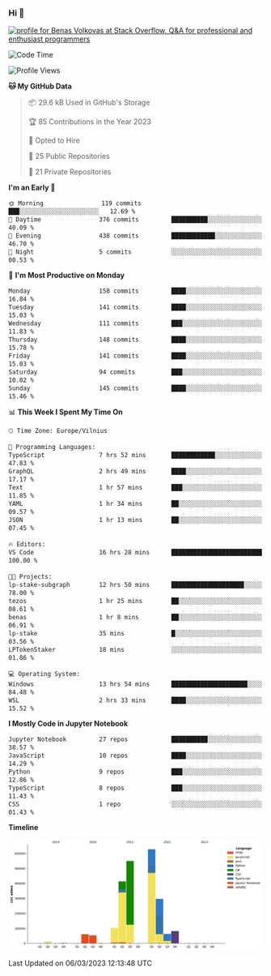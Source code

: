 ### Hi 👋
<a href="https://stackoverflow.com/users/14954249/benas-volkovas"><img src="https://stackoverflow.com/users/flair/14954249.png?theme=dark" width="208" height="58" alt="profile for Benas Volkovas at Stack Overflow, Q&amp;A for professional and enthusiast programmers" title="profile for Benas Volkovas at Stack Overflow, Q&amp;A for professional and enthusiast programmers"></a>

<!--START_SECTION:waka-->
![Code Time](http://img.shields.io/badge/Code%20Time-1%2C302%20hrs%2027%20mins-blue)

![Profile Views](http://img.shields.io/badge/Profile%20Views-0-blue)

**🐱 My GitHub Data** 

> 📦 29.6 kB Used in GitHub's Storage 
 > 
> 🏆 85 Contributions in the Year 2023
 > 
> 💼 Opted to Hire
 > 
> 📜 25 Public Repositories 
 > 
> 🔑 21 Private Repositories 
 > 
**I'm an Early 🐤** 

```text
🌞 Morning                119 commits         ███░░░░░░░░░░░░░░░░░░░░░░   12.69 % 
🌆 Daytime                376 commits         ██████████░░░░░░░░░░░░░░░   40.09 % 
🌃 Evening                438 commits         ████████████░░░░░░░░░░░░░   46.70 % 
🌙 Night                  5 commits           ░░░░░░░░░░░░░░░░░░░░░░░░░   00.53 % 
```
📅 **I'm Most Productive on Monday** 

```text
Monday                   158 commits         ████░░░░░░░░░░░░░░░░░░░░░   16.84 % 
Tuesday                  141 commits         ████░░░░░░░░░░░░░░░░░░░░░   15.03 % 
Wednesday                111 commits         ███░░░░░░░░░░░░░░░░░░░░░░   11.83 % 
Thursday                 148 commits         ████░░░░░░░░░░░░░░░░░░░░░   15.78 % 
Friday                   141 commits         ████░░░░░░░░░░░░░░░░░░░░░   15.03 % 
Saturday                 94 commits          ███░░░░░░░░░░░░░░░░░░░░░░   10.02 % 
Sunday                   145 commits         ████░░░░░░░░░░░░░░░░░░░░░   15.46 % 
```


📊 **This Week I Spent My Time On** 

```text
🕑︎ Time Zone: Europe/Vilnius

💬 Programming Languages: 
TypeScript               7 hrs 52 mins       ████████████░░░░░░░░░░░░░   47.83 % 
GraphQL                  2 hrs 49 mins       ████░░░░░░░░░░░░░░░░░░░░░   17.17 % 
Text                     1 hr 57 mins        ███░░░░░░░░░░░░░░░░░░░░░░   11.85 % 
YAML                     1 hr 34 mins        ██░░░░░░░░░░░░░░░░░░░░░░░   09.57 % 
JSON                     1 hr 13 mins        ██░░░░░░░░░░░░░░░░░░░░░░░   07.45 % 

🔥 Editors: 
VS Code                  16 hrs 28 mins      █████████████████████████   100.00 % 

🐱‍💻 Projects: 
lp-stake-subgraph        12 hrs 50 mins      ████████████████████░░░░░   78.00 % 
tezos                    1 hr 25 mins        ██░░░░░░░░░░░░░░░░░░░░░░░   08.61 % 
benas                    1 hr 8 mins         ██░░░░░░░░░░░░░░░░░░░░░░░   06.91 % 
lp-stake                 35 mins             █░░░░░░░░░░░░░░░░░░░░░░░░   03.56 % 
LPTokenStaker            18 mins             ░░░░░░░░░░░░░░░░░░░░░░░░░   01.86 % 

💻 Operating System: 
Windows                  13 hrs 54 mins      █████████████████████░░░░   84.48 % 
WSL                      2 hrs 33 mins       ████░░░░░░░░░░░░░░░░░░░░░   15.52 % 
```

**I Mostly Code in Jupyter Notebook** 

```text
Jupyter Notebook         27 repos            ██████████░░░░░░░░░░░░░░░   38.57 % 
JavaScript               10 repos            ████░░░░░░░░░░░░░░░░░░░░░   14.29 % 
Python                   9 repos             ███░░░░░░░░░░░░░░░░░░░░░░   12.86 % 
TypeScript               8 repos             ███░░░░░░░░░░░░░░░░░░░░░░   11.43 % 
CSS                      1 repo              ░░░░░░░░░░░░░░░░░░░░░░░░░   01.43 % 
```



**Timeline**

![Lines of Code chart](https://raw.githubusercontent.com/BenasVolkovas/BenasVolkovas/main/assets/bar_graph.png)


 Last Updated on 06/03/2023 12:13:48 UTC
<!--END_SECTION:waka-->
